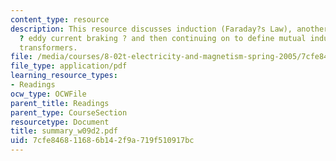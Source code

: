 ```yaml
---
content_type: resource
description: This resource discusses induction (Faraday?s Law), another application
  ? eddy current braking ? and then continuing on to define mutual inductance and
  transformers.
file: /media/courses/8-02t-electricity-and-magnetism-spring-2005/7cfe846811686b142f9a719f510917bc_summary_w09d2.pdf
file_type: application/pdf
learning_resource_types:
- Readings
ocw_type: OCWFile
parent_title: Readings
parent_type: CourseSection
resourcetype: Document
title: summary_w09d2.pdf
uid: 7cfe8468-1168-6b14-2f9a-719f510917bc
---
```

